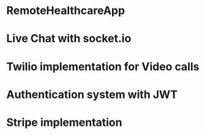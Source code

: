# RemoteHealthcareApp

# Live Chat with socket.io

# Twilio implementation for Video calls

# Authentication system with JWT

# Stripe implementation


